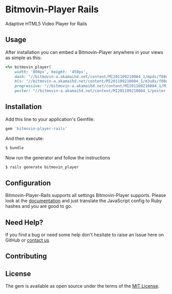# Bitmovin-Player Rails
Adaptive HTML5 Video Player for Rails

## Usage
After installation you can embed a Bitmovin-Player anywhere in your views as simple as this:

```ruby
<%= bitmovin_player(
	width: '800px', height: '450px',
	dash: "//bitmovin-a.akamaihd.net/content/MI201109210084_1/mpds/f08e80da-bf1d-4e3d-8899-f0f6155f6efa.mpd"
	hls: "//bitmovin-a.akamaihd.net/content/MI201109210084_1/m3u8s/f08e80da-bf1d-4e3d-8899-f0f6155f6efa.m3u8"
	progressive: "//bitmovin-a.akamaihd.net/content/MI201109210084_1/MI201109210084_mpeg-4_hd_high_1080p25_10mbits.mp4"
	poster: "//bitmovin-a.akamaihd.net/content/MI201109210084_1/poster.jpg") %>
```

## Installation
Add this line to your application's Gemfile:

```ruby
gem 'bitmovin-player-rails'
```

And then execute:
```bash
$ bundle
```

Now run the generator and follow the instructions
```bash
$ rails generate bitmovin_player
```

## Configuration

Bitmovin-Player-Rails supports all settings Bitmovin-Player supports.
Please look at the [documentation](https://bitmovin.com/player-documentation/) and just translate the JavaScript config to Ruby hashes and you are good to go.

## Need Help?
If you find a bug or need some help don't hesitate to raise an Issue here on GitHub or [contact us](https://bitmovin.com/contact/)

## Contributing

## License
The gem is available as open source under the terms of the [MIT License](http://opensource.org/licenses/MIT).
